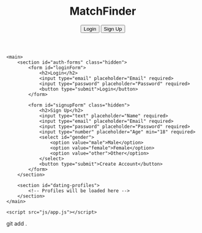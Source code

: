 <!DOCTYPE html>
<html lang="en">
<head>
    <meta charset="UTF-8">
    <meta name="viewport" content="width=device-width, initial-scale=1.0">
    <title>MatchFinder Dating App</title>
    <link rel="stylesheet" href="css/style.css">
</head>
<body>
    <header>
        <h1>MatchFinder</h1>
        <nav>
            <button id="loginBtn">Login</button>
            <button id="signupBtn">Sign Up</button>
        </nav>
    </header>

    <main>
        <section id="auth-forms" class="hidden">
            <form id="loginForm">
                <h2>Login</h2>
                <input type="email" placeholder="Email" required>
                <input type="password" placeholder="Password" required>
                <button type="submit">Login</button>
            </form>

            <form id="signupForm" class="hidden">
                <h2>Sign Up</h2>
                <input type="text" placeholder="Name" required>
                <input type="email" placeholder="Email" required>
                <input type="password" placeholder="Password" required>
                <input type="number" placeholder="Age" min="18" required>
                <select id="gender">
                    <option value="male">Male</option>
                    <option value="female">Female</option>
                    <option value="other">Other</option>
                </select>
                <button type="submit">Create Account</button>
            </form>
        </section>

        <section id="dating-profiles">
            <!-- Profiles will be loaded here -->
        </section>
    </main>

    <script src="js/app.js"></script>
</body>
</html>
git add .
